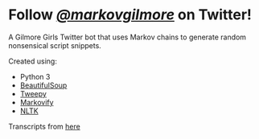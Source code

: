 # Follow *[@markovgilmore](https://twitter.com/markovgilmore)* on Twitter!


A Gilmore Girls Twitter bot that uses Markov chains to generate random nonsensical script snippets.

Created using:
* Python 3
* [BeautifulSoup](https://www.crummy.com/software/BeautifulSoup/)
* [Tweepy](https://github.com/tweepy/tweepy)
* [Markovify](https://github.com/jsvine/markovify)
* [NLTK](http://nltk.org)

Transcripts from [here](https://crazy-internet-people.com/site/gilmoregirls/scripts.html)
